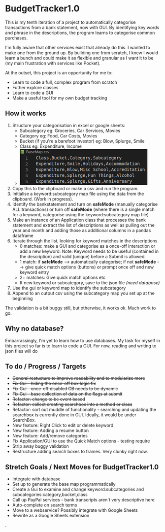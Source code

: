 # BudgetTracker1.0
This is my tenth iteration of a project to automatically categorise transactions from a bank statement, now with GUI. By identifying key words and phrase in the descriptions, the program learns to categorise common purchases.

I'm fully aware that other services exist that already do this. I wanted to make one from the ground up. By building one from scratch, I knew I would learn a bunch and could make it as flexible and granular as I want it to be (my main frustration with services like Pocket).

At the outset, this project is an opportunity for me to:
* Learn to code a full, complex program from scratch
* Futher explore classes
* Learn to code a GUI
* Make a useful tool for my own budget tracking

## How it works
1. Structure your categorisation in excel or google sheets: 
    * Subcategory eg: Groceries, Car Services, Movies 
    * Category eg: Food, Car Costs, Movies
    * Bucket (if you're a barefoot investor) eg: Blow, Splurge, Smile
    * Class eg: Expenditure, Income
    * ![](BaseMap.png?raw=true)
1. Copy this to the clipboard or make a csv and run the program.
1. Initialise a keyword:subcategory map file using the data from the clipboard. (Work in progress).
1. Identify the bankstatement and turn on **safeMode** (manually categorise ALL transactions) or turn off **safeMode** (where there is a single match for a keyword, categorise using the keyword:subcategory map file)
1. Make an instance of an Application class that processes the bank statement and extract the list of descriptions as well as pulling out the year and month and adding those as additional columns in a pandas dataframe
1. Iterate through the list, looking for keyword matches in the descriptions
    * 0 matches: make a GUI and categorise as a once-off interaction or add a new keyword. Note: Keyword needs to be useful (contained in the description) and valid (unique) before a Submit is allowed.
    * 1 match: if **safeMode** --> automatically categorise; if not **safeMode** --> give quick match options (buttons) or prompt once off and new keyword entry
    * 2+ matches: Give quick match options etc
    * If new keyword or subcategory, save to the json file *(need database)*
1. Use the gui or keyword map to identify the subcategory
1. Append to an output csv using the subcategory map you set up at the beginning

The validation is a bit buggy still, but otherwise, it works ok.
Much work to go.

## Why no database?
Embarrassingly, I'm yet to learn how to use databases. My task for myself in this project so far is to learn to code a GUI. For now, reading and writing to json files will do

## To do / Progress / Targets
* ~~General restucture to improve readability and to modularize more~~
* ~~Fix Gui - hiding the once-off box logic fix~~
* ~~Fix Gui - once-off disabled CB needs to be dynamic~~
* ~~Fix Gui - base collection of data on the flags at submit~~
* ~~Refactor: change to be event based~~
* ~~Refactor: collect creating searchbox into a method or class~~
* Refactor: sort out muddle of functionality - searching and updating the searchbox is currently done in GUI. Ideally, it would be under SearchBox.
* New feature: Right Click to edit or delete keyword
* New feature: Adding a resume button
* New feature: Add/remove categories
* Fix Application/GUI to use the Quick Match options - testing require
* Strip away buggy validation
* Restructure adding search boxes to frames. Very clunky right now.

## Stretch Goals / Next Moves for BudgetTracker1.0
* Integrate with database
* Set up to generate the base map programmatically
* Create a Gui to examine and change keyword:subcategories and subcategories:category,bucket,class
* Call up PayPal services - bank transcripts aren't very descriptive here
* Auto-complete on search terms
* Move to a webservice? Possibly integrate with Google Sheets
* Rewrite as a Google Sheets extension

.